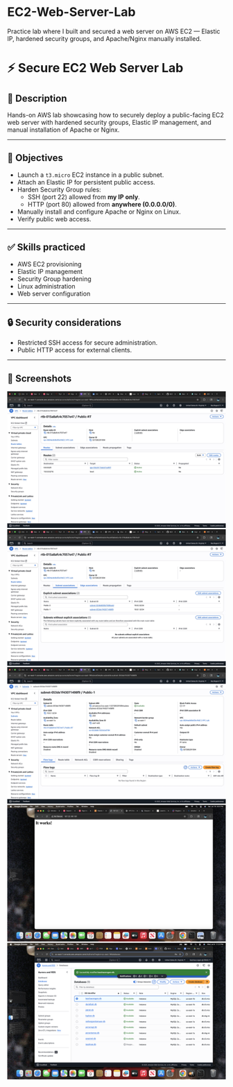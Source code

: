 # EC2-Web-Server-Lab
Practice lab where I built and secured a web server on AWS EC2 — Elastic IP, hardened security groups, and Apache/Nginx manually installed.
# ⚡ Secure EC2 Web Server Lab

## 📝 Description
Hands-on AWS lab showcasing how to securely deploy a public-facing EC2 web server with hardened security groups, Elastic IP management, and manual installation of Apache or Nginx.

---

## 🎯 Objectives
- Launch a `t3.micro` EC2 instance in a public subnet.
- Attach an Elastic IP for persistent public access.
- Harden Security Group rules:
  - SSH (port 22) allowed from **my IP only**.
  - HTTP (port 80) allowed from **anywhere (0.0.0.0/0)**.
- Manually install and configure Apache or Nginx on Linux.
- Verify public web access.

---

## ✅ Skills practiced
- AWS EC2 provisioning
- Elastic IP management
- Security Group hardening
- Linux administration
- Web server configuration

---

## 🔒 Security considerations
- Restricted SSH access for secure administration.
- Public HTTP access for external clients.

---
## 📸 Screenshots

![Security Group Rules](./screenshots/sg-rules.jpg)
![EC2 Instance](./screenshots/ec2-instance.jpg)
![Elastic IP](./screenshots/elastic-ip.jpg)
![Web Server Homepage](./screenshots/web-server-homepage.jpg)
![Dashboard](./screenshots/dashboard.png)
